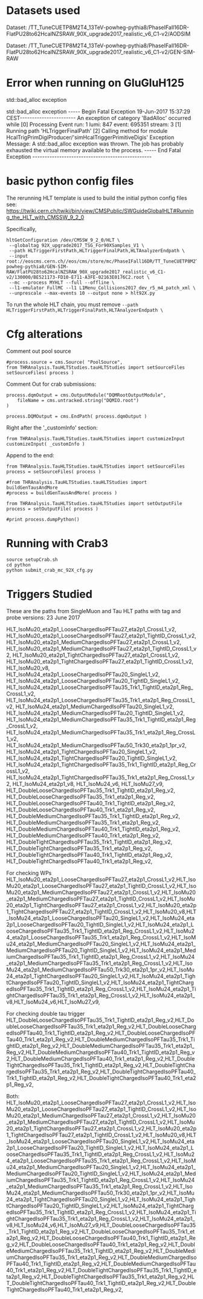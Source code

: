 # Datasets used

Dataset: /TT_TuneCUETP8M2T4_13TeV-powheg-pythia8/PhaseIFall16DR-FlatPU28to62HcalNZSRAW_90X_upgrade2017_realistic_v6_C1-v2/AODSIM

Dataset: /TT_TuneCUETP8M2T4_13TeV-powheg-pythia8/PhaseIFall16DR-FlatPU28to62HcalNZSRAW_90X_upgrade2017_realistic_v6_C1-v2/GEN-SIM-RAW

# Error when running on GluGluH125

std::bad_alloc exception

std::bad_alloc exception
----- Begin Fatal Exception 19-Jun-2017 15:37:29 CEST-----------------------
An exception of category 'BadAlloc' occurred while
   [0] Processing  Event run: 1 lumi: 847 event: 695351 stream: 3
   [1] Running path 'HLTriggerFinalPath'
   [2] Calling method for module HcalTrigPrimDigiProducer/'simHcalTriggerPrimitiveDigis'
Exception Message:
A std::bad_alloc exception was thrown.
The job has probably exhausted the virtual memory available to the process.
----- End Fatal Exception -------------------------------------------------

# basic python config files

The rerunning HLT template is used to build the initial python config files see: https://twiki.cern.ch/twiki/bin/view/CMSPublic/SWGuideGlobalHLT#Running_the_HLT_with_CMSSW_9_2_0

Specifically,
```
hltGetConfiguration /dev/CMSSW_9_2_0/HLT \
 --globaltag 92X_upgrade2017_TSG_For90XSamples_V1 \
 --path HLTriggerFirstPath,HLTriggerFinalPath,HLTAnalyzerEndpath \
 --input root://eoscms.cern.ch//eos/cms/store/mc/PhaseIFall16DR/TT_TuneCUETP8M2T4_13TeV-powheg-pythia8/GEN-SIM-RAW/FlatPU28to62HcalNZSRAW_90X_upgrade2017_realistic_v6_C1-v2/130000/BE521173-FD10-E711-A3FE-02163E0176C2.root \
 --mc --process MYHLT --full --offline \
 --l1-emulator FullMC --l1 L1Menu_Collisions2017_dev_r5_m4_patch_xml \
 --unprescale --max-events 10 --output none > hlt92X.py
```

To run the whole HLT chain, you must remove `--path HLTriggerFirstPath,HLTriggerFinalPath,HLTAnalyzerEndpath \`


# Cfg alterations
Comment out pool source
```
#process.source = cms.Source( "PoolSource",
from THRAnalysis.TauHLTStudies.tauHLTStudies import setSourceFiles
setSourceFiles( process )
```

Comment Out for crab submissions:
```
process.dqmOutput = cms.OutputModule("DQMRootOutputModule",
    fileName = cms.untracked.string("DQMIO.root")
)

process.DQMOutput = cms.EndPath( process.dqmOutput )
```


Right after the '_customInfo' section:
```
from THRAnalysis.TauHLTStudies.tauHLTStudies import customizeInput
customizeInput( _customInfo )
```

Append to the end:
```
from THRAnalysis.TauHLTStudies.tauHLTStudies import setSourceFiles
process = setSourceFiles( process )

#from THRAnalysis.TauHLTStudies.tauHLTStudies import buildGenTausAndMore
#process = buildGenTausAndMore( process )

from THRAnalysis.TauHLTStudies.tauHLTStudies import setOutputFile
process = setOutputFile( process )

#print process.dumpPython()
```


# Running with Crab3

```
source setupCrab.sh
cd python
python submit_crab_mc_92X_cfg.py
```


# Triggers Studied

These are the paths from SingleMuon and Tau HLT paths with tag and probe versions:
23 June 2017

HLT_IsoMu20_eta2p1_LooseChargedIsoPFTau27_eta2p1_CrossL1_v2,
HLT_IsoMu20_eta2p1_LooseChargedIsoPFTau27_eta2p1_TightID_CrossL1_v2,
HLT_IsoMu20_eta2p1_MediumChargedIsoPFTau27_eta2p1_CrossL1_v2,
HLT_IsoMu20_eta2p1_MediumChargedIsoPFTau27_eta2p1_TightID_CrossL1_v2,
HLT_IsoMu20_eta2p1_TightChargedIsoPFTau27_eta2p1_CrossL1_v2,
HLT_IsoMu20_eta2p1_TightChargedIsoPFTau27_eta2p1_TightID_CrossL1_v2,
HLT_IsoMu20_v8,
HLT_IsoMu24_eta2p1_LooseChargedIsoPFTau20_SingleL1_v2,
HLT_IsoMu24_eta2p1_LooseChargedIsoPFTau20_TightID_SingleL1_v2,
HLT_IsoMu24_eta2p1_LooseChargedIsoPFTau35_Trk1_TightID_eta2p1_Reg_CrossL1_v2,
HLT_IsoMu24_eta2p1_LooseChargedIsoPFTau35_Trk1_eta2p1_Reg_CrossL1_v2,
HLT_IsoMu24_eta2p1_MediumChargedIsoPFTau20_SingleL1_v2,
HLT_IsoMu24_eta2p1_MediumChargedIsoPFTau20_TightID_SingleL1_v2,
HLT_IsoMu24_eta2p1_MediumChargedIsoPFTau35_Trk1_TightID_eta2p1_Reg_CrossL1_v2,
HLT_IsoMu24_eta2p1_MediumChargedIsoPFTau35_Trk1_eta2p1_Reg_CrossL1_v2,
HLT_IsoMu24_eta2p1_MediumChargedIsoPFTau50_Trk30_eta2p1_1pr_v2,
HLT_IsoMu24_eta2p1_TightChargedIsoPFTau20_SingleL1_v2,
HLT_IsoMu24_eta2p1_TightChargedIsoPFTau20_TightID_SingleL1_v2,
HLT_IsoMu24_eta2p1_TightChargedIsoPFTau35_Trk1_TightID_eta2p1_Reg_CrossL1_v2,
HLT_IsoMu24_eta2p1_TightChargedIsoPFTau35_Trk1_eta2p1_Reg_CrossL1_v2,
HLT_IsoMu24_eta2p1_v8,
HLT_IsoMu24_v6,
HLT_IsoMu27_v9,
HLT_DoubleLooseChargedIsoPFTau35_Trk1_TightID_eta2p1_Reg_v2,
HLT_DoubleLooseChargedIsoPFTau35_Trk1_eta2p1_Reg_v2,
HLT_DoubleLooseChargedIsoPFTau40_Trk1_TightID_eta2p1_Reg_v2,
HLT_DoubleLooseChargedIsoPFTau40_Trk1_eta2p1_Reg_v2,
HLT_DoubleMediumChargedIsoPFTau35_Trk1_TightID_eta2p1_Reg_v2,
HLT_DoubleMediumChargedIsoPFTau35_Trk1_eta2p1_Reg_v2,
HLT_DoubleMediumChargedIsoPFTau40_Trk1_TightID_eta2p1_Reg_v2,
HLT_DoubleMediumChargedIsoPFTau40_Trk1_eta2p1_Reg_v2,
HLT_DoubleTightChargedIsoPFTau35_Trk1_TightID_eta2p1_Reg_v2,
HLT_DoubleTightChargedIsoPFTau35_Trk1_eta2p1_Reg_v2,
HLT_DoubleTightChargedIsoPFTau40_Trk1_TightID_eta2p1_Reg_v2,
HLT_DoubleTightChargedIsoPFTau40_Trk1_eta2p1_Reg_v2,

For checking WPs
HLT_IsoMu20_eta2p1_LooseChargedIsoPFTau27_eta2p1_CrossL1_v2,HLT_IsoMu20_eta2p1_LooseChargedIsoPFTau27_eta2p1_TightID_CrossL1_v2,HLT_IsoMu20_eta2p1_MediumChargedIsoPFTau27_eta2p1_CrossL1_v2,HLT_IsoMu20_eta2p1_MediumChargedIsoPFTau27_eta2p1_TightID_CrossL1_v2,HLT_IsoMu20_eta2p1_TightChargedIsoPFTau27_eta2p1_CrossL1_v2,HLT_IsoMu20_eta2p1_TightChargedIsoPFTau27_eta2p1_TightID_CrossL1_v2,HLT_IsoMu20_v8,HLT_IsoMu24_eta2p1_LooseChargedIsoPFTau20_SingleL1_v2,HLT_IsoMu24_eta2p1_LooseChargedIsoPFTau20_TightID_SingleL1_v2,HLT_IsoMu24_eta2p1_LooseChargedIsoPFTau35_Trk1_TightID_eta2p1_Reg_CrossL1_v2,HLT_IsoMu24_eta2p1_LooseChargedIsoPFTau35_Trk1_eta2p1_Reg_CrossL1_v2,HLT_IsoMu24_eta2p1_MediumChargedIsoPFTau20_SingleL1_v2,HLT_IsoMu24_eta2p1_MediumChargedIsoPFTau20_TightID_SingleL1_v2,HLT_IsoMu24_eta2p1_MediumChargedIsoPFTau35_Trk1_TightID_eta2p1_Reg_CrossL1_v2,HLT_IsoMu24_eta2p1_MediumChargedIsoPFTau35_Trk1_eta2p1_Reg_CrossL1_v2,HLT_IsoMu24_eta2p1_MediumChargedIsoPFTau50_Trk30_eta2p1_1pr_v2,HLT_IsoMu24_eta2p1_TightChargedIsoPFTau20_SingleL1_v2,HLT_IsoMu24_eta2p1_TightChargedIsoPFTau20_TightID_SingleL1_v2,HLT_IsoMu24_eta2p1_TightChargedIsoPFTau35_Trk1_TightID_eta2p1_Reg_CrossL1_v2,HLT_IsoMu24_eta2p1_TightChargedIsoPFTau35_Trk1_eta2p1_Reg_CrossL1_v2,HLT_IsoMu24_eta2p1_v8,HLT_IsoMu24_v6,HLT_IsoMu27_v9,

For checking double tau trigger
HLT_DoubleLooseChargedIsoPFTau35_Trk1_TightID_eta2p1_Reg_v2,HLT_DoubleLooseChargedIsoPFTau35_Trk1_eta2p1_Reg_v2,HLT_DoubleLooseChargedIsoPFTau40_Trk1_TightID_eta2p1_Reg_v2,HLT_DoubleLooseChargedIsoPFTau40_Trk1_eta2p1_Reg_v2,HLT_DoubleMediumChargedIsoPFTau35_Trk1_TightID_eta2p1_Reg_v2,HLT_DoubleMediumChargedIsoPFTau35_Trk1_eta2p1_Reg_v2,HLT_DoubleMediumChargedIsoPFTau40_Trk1_TightID_eta2p1_Reg_v2,HLT_DoubleMediumChargedIsoPFTau40_Trk1_eta2p1_Reg_v2,HLT_DoubleTightChargedIsoPFTau35_Trk1_TightID_eta2p1_Reg_v2,HLT_DoubleTightChargedIsoPFTau35_Trk1_eta2p1_Reg_v2,HLT_DoubleTightChargedIsoPFTau40_Trk1_TightID_eta2p1_Reg_v2,HLT_DoubleTightChargedIsoPFTau40_Trk1_eta2p1_Reg_v2,

Both:
HLT_IsoMu20_eta2p1_LooseChargedIsoPFTau27_eta2p1_CrossL1_v2,HLT_IsoMu20_eta2p1_LooseChargedIsoPFTau27_eta2p1_TightID_CrossL1_v2,HLT_IsoMu20_eta2p1_MediumChargedIsoPFTau27_eta2p1_CrossL1_v2,HLT_IsoMu20_eta2p1_MediumChargedIsoPFTau27_eta2p1_TightID_CrossL1_v2,HLT_IsoMu20_eta2p1_TightChargedIsoPFTau27_eta2p1_CrossL1_v2,HLT_IsoMu20_eta2p1_TightChargedIsoPFTau27_eta2p1_TightID_CrossL1_v2,HLT_IsoMu20_v8,HLT_IsoMu24_eta2p1_LooseChargedIsoPFTau20_SingleL1_v2,HLT_IsoMu24_eta2p1_LooseChargedIsoPFTau20_TightID_SingleL1_v2,HLT_IsoMu24_eta2p1_LooseChargedIsoPFTau35_Trk1_TightID_eta2p1_Reg_CrossL1_v2,HLT_IsoMu24_eta2p1_LooseChargedIsoPFTau35_Trk1_eta2p1_Reg_CrossL1_v2,HLT_IsoMu24_eta2p1_MediumChargedIsoPFTau20_SingleL1_v2,HLT_IsoMu24_eta2p1_MediumChargedIsoPFTau20_TightID_SingleL1_v2,HLT_IsoMu24_eta2p1_MediumChargedIsoPFTau35_Trk1_TightID_eta2p1_Reg_CrossL1_v2,HLT_IsoMu24_eta2p1_MediumChargedIsoPFTau35_Trk1_eta2p1_Reg_CrossL1_v2,HLT_IsoMu24_eta2p1_MediumChargedIsoPFTau50_Trk30_eta2p1_1pr_v2,HLT_IsoMu24_eta2p1_TightChargedIsoPFTau20_SingleL1_v2,HLT_IsoMu24_eta2p1_TightChargedIsoPFTau20_TightID_SingleL1_v2,HLT_IsoMu24_eta2p1_TightChargedIsoPFTau35_Trk1_TightID_eta2p1_Reg_CrossL1_v2,HLT_IsoMu24_eta2p1_TightChargedIsoPFTau35_Trk1_eta2p1_Reg_CrossL1_v2,HLT_IsoMu24_eta2p1_v8,HLT_IsoMu24_v6,HLT_IsoMu27_v9,HLT_DoubleLooseChargedIsoPFTau35_Trk1_TightID_eta2p1_Reg_v2,HLT_DoubleLooseChargedIsoPFTau35_Trk1_eta2p1_Reg_v2,HLT_DoubleLooseChargedIsoPFTau40_Trk1_TightID_eta2p1_Reg_v2,HLT_DoubleLooseChargedIsoPFTau40_Trk1_eta2p1_Reg_v2,HLT_DoubleMediumChargedIsoPFTau35_Trk1_TightID_eta2p1_Reg_v2,HLT_DoubleMediumChargedIsoPFTau35_Trk1_eta2p1_Reg_v2,HLT_DoubleMediumChargedIsoPFTau40_Trk1_TightID_eta2p1_Reg_v2,HLT_DoubleMediumChargedIsoPFTau40_Trk1_eta2p1_Reg_v2,HLT_DoubleTightChargedIsoPFTau35_Trk1_TightID_eta2p1_Reg_v2,HLT_DoubleTightChargedIsoPFTau35_Trk1_eta2p1_Reg_v2,HLT_DoubleTightChargedIsoPFTau40_Trk1_TightID_eta2p1_Reg_v2,HLT_DoubleTightChargedIsoPFTau40_Trk1_eta2p1_Reg_v2,

